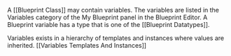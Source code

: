 A [[Blueprint Class]] may contain variables.
The variables are listed in the Variables category of the My Blueprint panel in the Blueprint Editor.
A Blueprint variable has a type that is one of the [[Blueprint Datatypes]].

Variables exists in a hierarchy of templates and instances where values are inherited.
[[Variables Templates And Instances]]


